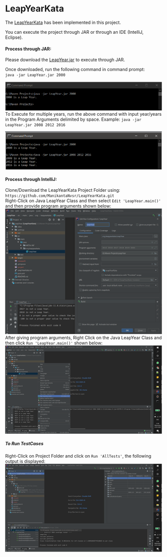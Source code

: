 # LeapYearKata

The [LeapYearKata](http://codingdojo.org/kata/LeapYears/) has been implemented in this project.

You can execute the project through JAR or through an IDE (IntelliJ, Eclipse).

#### Process through JAR:
Please download the [LeapYear.jar](https://github.com/ManikantaNvsr/LeapYearKata/blob/master/LeapYear.jar) to execute through JAR.

Once downloaded, run the following command in command prompt:
<br>
`java -jar LeapYear.jar 2000`
<br>

![image](https://github.com/ManikantaNvsr/LeapYearKata/blob/master/images/2000asInput.PNG)
<br>
To Execute for multiple years, run the above command with input year/years in the Program Arguments delimited by space.
Example: `java -jar LeapYear.jar 2008 2012 2016`

![image](https://github.com/ManikantaNvsr/LeapYearKata/blob/master/images/MultipleInputConsole.PNG)

#### Process through IntelliJ:
Clone/Download the LeapYearKata Project Folder using:
<br>
`https://github.com/ManikantaNvsr/LeapYearKata.git`
<br>
Right-Click on Java LeapYear Class and then select `Edit 'LeapYear.main()'` and then provide program arguments shown below:
![image](https://github.com/ManikantaNvsr/LeapYearKata/blob/master/images/ProgramArgumentsIntelliJ.PNG)
After giving program arguments, Right Click on the Java LeapYear Class and then click `Run 'LeapYear.main()'` shown below:
![image](https://github.com/ManikantaNvsr/LeapYearKata/blob/master/images/Run.png)
<br>
##### To Run TestCases
Right-Click on Project Folder and click on `Run 'AllTests'`, the following output is displayed:
![image](https://github.com/ManikantaNvsr/LeapYearKata/blob/master/images/RunTests.png)
